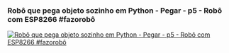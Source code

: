 ### Robô que pega objeto sozinho em Python - Pegar - p5 - Robô com ESP8266 #fazorobô

[![Robô que pega objeto sozinho em Python - Pegar - p5 - Robô com ESP8266 #fazorobô](https://img.youtube.com/vi/ket5HCUNf1k/0.jpg)](https://youtu.be/ket5HCUNf1k "Robô que pega objeto sozinho em Python - Pegar - p5 - Robô com ESP8266 #fazorobô")
